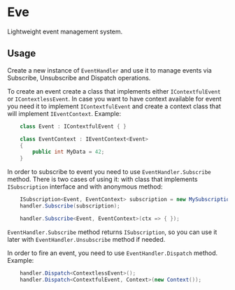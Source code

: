 # Eve
Lightweight event management system.

## Usage
Create a new instance of `EventHandler` and use it to manage events via Subscribe, Unsubscribe and Dispatch operations.

To create an event create a class that implements either `IContextfulEvent` or `IContextlessEvent`.
In case you want to have context available for event you need it to implement `IContextfulEvent` and create a context class that will implement `IEventContext`.
Example:
```c#
    class Event : IContextfulEvent { }

    class EventContext : IEventContext<Event> 
    {
        public int MyData = 42;
    }
```

In order to subscribe to event you need to use `EventHandler.Subscribe` method.
There is two cases of using it: with class that implements `ISubscription` interface and with anonymous method:

```c#
    ISubscription<Event, EventContext> subscription = new MySubscription(); 
    handler.Subscribe(subscription);

    handler.Subscribe<Event, EventContext>(ctx => { });
```

`EventHandler.Subscribe` method returns `ISubscription`, so you can use it later with `EventHandler.Unsubscribe` method if needed.

In order to fire an event, you need to use `EventHandler.Dispatch` method.
Example:

```c#
    handler.Dispatch<ContextlessEvent>();
    handler.Dispatch<ContextfulEvent, Context>(new Context());
```
